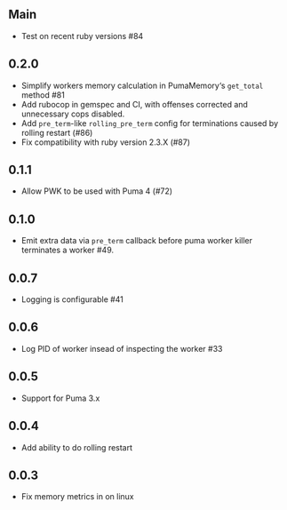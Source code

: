 ## Main

- Test on recent ruby versions #84

## 0.2.0

- Simplify workers memory calculation in PumaMemory‘s `get_total` method #81
- Add rubocop in gemspec and CI, with offenses corrected and unnecessary cops disabled.
- Add `pre_term`-like `rolling_pre_term` config for terminations caused by rolling restart (#86)
- Fix compatibility with ruby version 2.3.X (#87)

## 0.1.1

- Allow PWK to be used with Puma 4 (#72)

## 0.1.0

- Emit extra data via `pre_term` callback before puma worker killer terminates a worker #49.

## 0.0.7

- Logging is configurable #41

## 0.0.6

- Log PID of worker insead of inspecting the worker #33

## 0.0.5

- Support for Puma 3.x

## 0.0.4

- Add ability to do rolling restart

## 0.0.3

- Fix memory metrics in on linux

